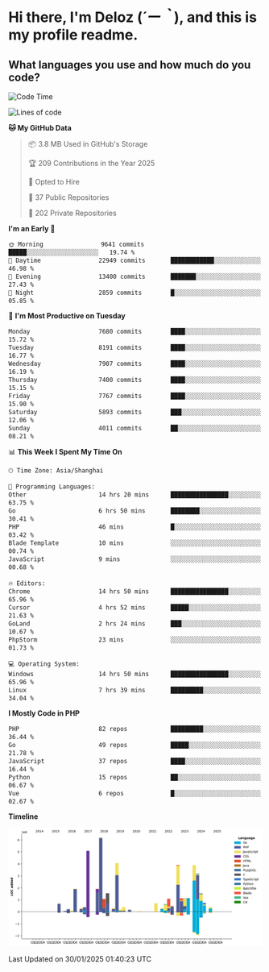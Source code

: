 # **Hi there, I'm Deloz (*´ー｀*), and this is my profile readme.**

## **What languages you use and how much do you code?**

<!--START_SECTION:waka-->
![Code Time](http://img.shields.io/badge/Code%20Time-5%2C593%20hrs%2027%20mins-blue)

![Lines of code](https://img.shields.io/badge/From%20Hello%20World%20I%27ve%20Written-44.5%20million%20lines%20of%20code-blue)

**🐱 My GitHub Data** 

> 📦 3.8 MB Used in GitHub's Storage 
 > 
> 🏆 209 Contributions in the Year 2025
 > 
> 💼 Opted to Hire
 > 
> 📜 37 Public Repositories 
 > 
> 🔑 202 Private Repositories 
 > 
**I'm an Early 🐤** 

```text
🌞 Morning                9641 commits        █████░░░░░░░░░░░░░░░░░░░░   19.74 % 
🌆 Daytime                22949 commits       ████████████░░░░░░░░░░░░░   46.98 % 
🌃 Evening                13400 commits       ███████░░░░░░░░░░░░░░░░░░   27.43 % 
🌙 Night                  2859 commits        █░░░░░░░░░░░░░░░░░░░░░░░░   05.85 % 
```
📅 **I'm Most Productive on Tuesday** 

```text
Monday                   7680 commits        ████░░░░░░░░░░░░░░░░░░░░░   15.72 % 
Tuesday                  8191 commits        ████░░░░░░░░░░░░░░░░░░░░░   16.77 % 
Wednesday                7907 commits        ████░░░░░░░░░░░░░░░░░░░░░   16.19 % 
Thursday                 7400 commits        ████░░░░░░░░░░░░░░░░░░░░░   15.15 % 
Friday                   7767 commits        ████░░░░░░░░░░░░░░░░░░░░░   15.90 % 
Saturday                 5893 commits        ███░░░░░░░░░░░░░░░░░░░░░░   12.06 % 
Sunday                   4011 commits        ██░░░░░░░░░░░░░░░░░░░░░░░   08.21 % 
```


📊 **This Week I Spent My Time On** 

```text
🕑︎ Time Zone: Asia/Shanghai

💬 Programming Languages: 
Other                    14 hrs 20 mins      ████████████████░░░░░░░░░   63.75 % 
Go                       6 hrs 50 mins       ████████░░░░░░░░░░░░░░░░░   30.41 % 
PHP                      46 mins             █░░░░░░░░░░░░░░░░░░░░░░░░   03.42 % 
Blade Template           10 mins             ░░░░░░░░░░░░░░░░░░░░░░░░░   00.74 % 
JavaScript               9 mins              ░░░░░░░░░░░░░░░░░░░░░░░░░   00.68 % 

🔥 Editors: 
Chrome                   14 hrs 50 mins      ████████████████░░░░░░░░░   65.96 % 
Cursor                   4 hrs 52 mins       █████░░░░░░░░░░░░░░░░░░░░   21.63 % 
GoLand                   2 hrs 24 mins       ███░░░░░░░░░░░░░░░░░░░░░░   10.67 % 
PhpStorm                 23 mins             ░░░░░░░░░░░░░░░░░░░░░░░░░   01.73 % 

💻 Operating System: 
Windows                  14 hrs 50 mins      ████████████████░░░░░░░░░   65.96 % 
Linux                    7 hrs 39 mins       █████████░░░░░░░░░░░░░░░░   34.04 % 
```

**I Mostly Code in PHP** 

```text
PHP                      82 repos            █████████░░░░░░░░░░░░░░░░   36.44 % 
Go                       49 repos            █████░░░░░░░░░░░░░░░░░░░░   21.78 % 
JavaScript               37 repos            ████░░░░░░░░░░░░░░░░░░░░░   16.44 % 
Python                   15 repos            ██░░░░░░░░░░░░░░░░░░░░░░░   06.67 % 
Vue                      6 repos             █░░░░░░░░░░░░░░░░░░░░░░░░   02.67 % 
```



**Timeline**

![Lines of Code chart](https://raw.githubusercontent.com/deloz/deloz/main/assets/bar_graph.png)


 Last Updated on 30/01/2025 01:40:23 UTC
<!--END_SECTION:waka-->
